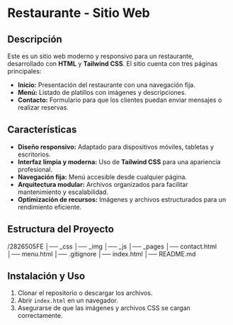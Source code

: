 # Restaurante - Sitio Web

## Descripción
Este es un sitio web moderno y responsivo para un restaurante, desarrollado con **HTML** y **Tailwind CSS**. El sitio cuenta con tres páginas principales:

- **Inicio:** Presentación del restaurante con una navegación fija.
- **Menú:** Listado de platillos con imágenes y descripciones.
- **Contacto:** Formulario para que los clientes puedan enviar mensajes o realizar reservas.

## Características
- **Diseño responsivo:** Adaptado para dispositivos móviles, tabletas y escritorios.
- **Interfaz limpia y moderna:** Uso de **Tailwind CSS** para una apariencia profesional.
- **Navegación fija:** Menú accesible desde cualquier página.
- **Arquitectura modular:** Archivos organizados para facilitar mantenimiento y escalabilidad.
- **Optimización de recursos:** Imágenes y archivos estructurados para un rendimiento eficiente.

## Estructura del Proyecto

/2826505FE
│── _css
│── _img
│── _js
│── _pages
    │── contact.html
    │── menu.html
│── .gitignore
│── index.html
│── README.md

## Instalación y Uso
1. Clonar el repositorio o descargar los archivos.
2. Abrir `index.html` en un navegador.
3. Asegurarse de que las imágenes y archivos CSS se cargan correctamente.
